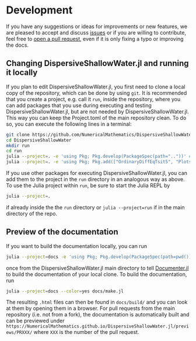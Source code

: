 # Development

If you have any suggestions or ideas for improvements or new features, we are pleased to accept and discuss
[issues](https://github.com/NumericalMathematics/DispersiveShallowWater.jl/issues) or if you are willing to contribute,
feel free to [open a pull request](https://github.com/NumericalMathematics/DispersiveShallowWater.jl/pulls), even if it
is only fixing a typo or improving the docs.

## Changing DispersiveShallowWater.jl and running it locally

If you plan to edit DispersiveShallowWater.jl, you first need to clone a local copy of the repository, which can
be done by using `git`. It is recommended that you create a project, e.g. call it `run`, inside the repository,
where you can add packages that you use during executing and testing DispersiveShallowWater.jl, but are not needed
by DispersiveShallowWater.jl. This way you can keep the Project.toml of the main repository clean. To do so, you
can execute the following lines in a terminal:

```sh
git clone https://github.com/NumericalMathematics/DispersiveShallowWater.jl.git
cd DispersiveShallowWater
mkdir run
cd run
julia --project=. -e 'using Pkg; Pkg.develop(PackageSpec(path=".."))' # Install local DispersiveShallowWater.jl clone
julia --project=. -e 'using Pkg; Pkg.add(["OrdinaryDiffEqTsit5", "Plots", "SummationByPartsOperators"])' # Install additional packages
```

If you use other packages for executing DispersiveShallowWater.jl, you can add them to the project in the `run`
directory in an analogous way as above. To use the Julia project within `run`, be sure to start the Julia REPL
by

```sh
julia --project=.
```

if already inside the the `run` directory or `julia --project=run` if in the main directory of the repo.

## Preview of the documentation

If you want to build the documentation locally, you can run

```sh
julia --project=docs -e 'using Pkg; Pkg.develop(PackageSpec(path=pwd())); Pkg.instantiate()'
```

once from the DispersiveShallowWater.jl main directory to tell [Documenter.jl](https://documenter.juliadocs.org/stable/man/guide/)
to build the documentation of your local clone. To build the documentation, run

```sh
julia --project=docs --color=yes docs/make.jl
```

The resulting `.html` files can then be found in `docs/build/` and you can look at them by opening them in a browser.
For pull requests from the main repository (i.e. not from a fork), the documentation is automatically built and can
be previewed under `https://NumericalMathematics.github.io/DispersiveShallowWater.jl/previews/PRXXX/` where `XXX` is the number
of the pull request.
